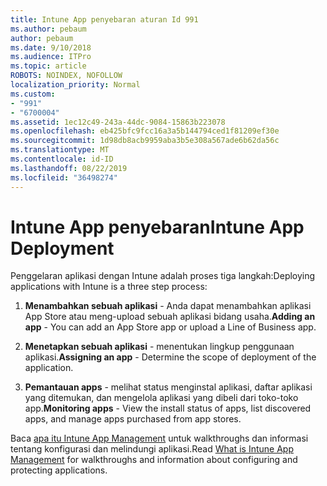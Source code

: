 ```yaml
---
title: Intune App penyebaran aturan Id 991
ms.author: pebaum
author: pebaum
ms.date: 9/10/2018
ms.audience: ITPro
ms.topic: article
ROBOTS: NOINDEX, NOFOLLOW
localization_priority: Normal
ms.custom:
- "991"
- "6700004"
ms.assetid: 1ec12c49-243a-44dc-9084-15863b223078
ms.openlocfilehash: eb425bfc9fcc16a3a5b144794ced1f81209ef30e
ms.sourcegitcommit: 1d98db8acb9959aba3b5e308a567ade6b62da56c
ms.translationtype: MT
ms.contentlocale: id-ID
ms.lasthandoff: 08/22/2019
ms.locfileid: "36498274"
---
```

# <a name="intune-app-deployment"></a><span data-ttu-id="6f8d2-102">Intune App penyebaran</span><span class="sxs-lookup"><span data-stu-id="6f8d2-102">Intune App Deployment</span></span>

<span data-ttu-id="6f8d2-103">Penggelaran aplikasi dengan Intune adalah proses tiga langkah:</span><span class="sxs-lookup"><span data-stu-id="6f8d2-103">Deploying applications with Intune is a three step process:</span></span>
  
1. <span data-ttu-id="6f8d2-104">**Menambahkan sebuah aplikasi** - Anda dapat menambahkan aplikasi App Store atau meng-upload sebuah aplikasi bidang usaha.</span><span class="sxs-lookup"><span data-stu-id="6f8d2-104">**Adding an app** - You can add an App Store app or upload a Line of Business app.</span></span>

2. <span data-ttu-id="6f8d2-105">**Menetapkan sebuah aplikasi** - menentukan lingkup penggunaan aplikasi.</span><span class="sxs-lookup"><span data-stu-id="6f8d2-105">**Assigning an app** - Determine the scope of deployment of the application.</span></span>

3. <span data-ttu-id="6f8d2-106">**Pemantauan apps** - melihat status menginstal aplikasi, daftar aplikasi yang ditemukan, dan mengelola aplikasi yang dibeli dari toko-toko app.</span><span class="sxs-lookup"><span data-stu-id="6f8d2-106">**Monitoring apps** - View the install status of apps, list discovered apps, and manage apps purchased from app stores.</span></span>

<span data-ttu-id="6f8d2-107">Baca [apa itu Intune App Management](https://docs.microsoft.com/intune/app-management) untuk walkthroughs dan informasi tentang konfigurasi dan melindungi aplikasi.</span><span class="sxs-lookup"><span data-stu-id="6f8d2-107">Read [What is Intune App Management](https://docs.microsoft.com/intune/app-management) for walkthroughs and information about configuring and protecting applications.</span></span>
  